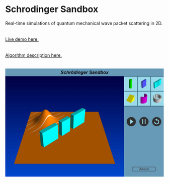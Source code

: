 # Schrodinger Sandbox
Real-time simulations of quantum mechanical wave packet scattering in 2D.
</br></br>  
[Live demo here.](https://paul-g2.github.io/SchrodingerSandbox/)
</br></br>  
[Algorithm description here.](https://paul-g2.github.io/SchrodingerSandbox/docs/algorithm.html) 
</br></br>  
[<img src="./screenshot.jpg">](https://paul-g2.github.io/SchrodingerSandbox/)




